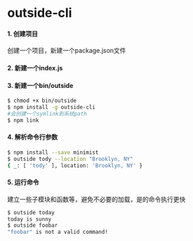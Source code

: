 # outside-cli
#### 1. 创建项目
创建一个项目，新建一个package.json文件
#### 2. 新建一个index.js
#### 3. 新建一个bin/outside
```bash
$ chmod +x bin/outside
$ npm install -g outside-cli
#会创建一个symlink到系统path
$ npm link
```

#### 4. 解析命令行参数
```bash
$ npm install --save minimist
$ outside tody --location "Brooklyn, NY"
{ _: [ 'tody' ], location: 'Brooklyn, NY' }
```

#### 5. 运行命令
建立一些子模块和函数等，避免不必要的加载，是的命令执行更快
```bash
$ outside today
today is sunny
$ outside foobar
"foobar" is not a valid command!
```



